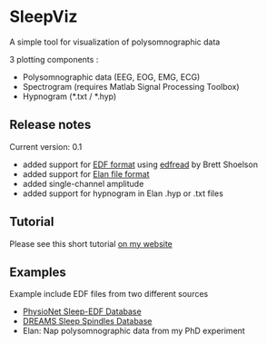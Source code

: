 # SleepViz

A simple tool for visualization of polysomnographic data

3 plotting components :
- Polysomnographic data (EEG, EOG, EMG, ECG)
- Spectrogram (requires Matlab Signal Processing Toolbox) 
- Hypnogram (*.txt / *.hyp)

## Release notes
Current version: 0.1
- added support for [EDF format](http://www.edfplus.info/) using [edfread](https://fr.mathworks.com/matlabcentral/fileexchange/31900-edfread?requestedDomain=www.mathworks.com) by Brett Shoelson
- added support for [Elan file format](http://elan.lyon.inserm.fr/)
- added single-channel amplitude
- added support for hypnogram in Elan .hyp or .txt files

## Tutorial 

Please see this short tutorial [on my website](https://raphaelvallat.github.io/SleepViz.html)

## Examples

Example include EDF files from two different sources

- [PhysioNet Sleep-EDF Database](https://physionet.org/physiobank/database/sleep-edfx/)
- [DREAMS Sleep Spindles Database](http://www.tcts.fpms.ac.be/~devuyst/Databases/DatabaseSpindles/)
- Elan: Nap polysomnographic data from my PhD experiment
